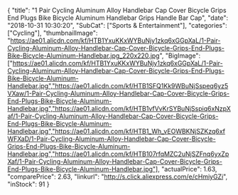 {
	"title": "1 Pair Cycling Aluminum Alloy Handlebar Cap Cover Bicycle Grips End Plugs Bike Bicycle Aluminum Handlebar Grips Handle Bar Cap",
	"date": "2018-10-31 10:30:20",
	"SubCat": ["Sports & Entertainment"],
	"categories": ["Cycling"],
	"thumbnailImage": "https://ae01.alicdn.com/kf/HTB1YxuKKxWYBuNjy1zkq6xGGpXaL/1-Pair-Cycling-Aluminum-Alloy-Handlebar-Cap-Cover-Bicycle-Grips-End-Plugs-Bike-Bicycle-Aluminum-Handlebar.jpg_220x220.jpg",
	"BigImage": ["https://ae01.alicdn.com/kf/HTB1YxuKKxWYBuNjy1zkq6xGGpXaL/1-Pair-Cycling-Aluminum-Alloy-Handlebar-Cap-Cover-Bicycle-Grips-End-Plugs-Bike-Bicycle-Aluminum-Handlebar.jpg","https://ae01.alicdn.com/kf/HTB1SFQ1Kk9WBuNjSspeq6yz5VXaw/1-Pair-Cycling-Aluminum-Alloy-Handlebar-Cap-Cover-Bicycle-Grips-End-Plugs-Bike-Bicycle-Aluminum-Handlebar.jpg","https://ae01.alicdn.com/kf/HTB1vfVvKrSYBuNjSspiq6xNzpXaf/1-Pair-Cycling-Aluminum-Alloy-Handlebar-Cap-Cover-Bicycle-Grips-End-Plugs-Bike-Bicycle-Aluminum-Handlebar.jpg","https://ae01.alicdn.com/kf/HTB1_Wh_vEOWBKNjSZKzq6xfWFXaD/1-Pair-Cycling-Aluminum-Alloy-Handlebar-Cap-Cover-Bicycle-Grips-End-Plugs-Bike-Bicycle-Aluminum-Handlebar.jpg","https://ae01.alicdn.com/kf/HTB107rfqMZC2uNjSZFnq6yxZpXaf/1-Pair-Cycling-Aluminum-Alloy-Handlebar-Cap-Cover-Bicycle-Grips-End-Plugs-Bike-Bicycle-Aluminum-Handlebar.jpg"],
	"actualPrice": 1.63,
	"comparePrice": 2.63,
	"linkurl": "http://s.click.aliexpress.com/e/cHmiyGZi",
	"inStock": 91
}

